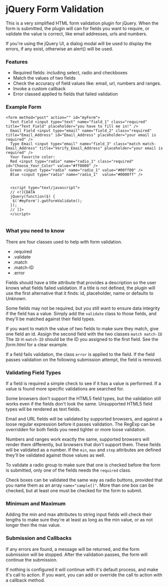 jQuery Form Validation
======================
This is a very simplified HTML form validation plugin for jQuery.  When the form
is submitted, the plugin will can for fields you want to require, or validate
the value is correct, like email addresses, urls and numbers.

If you're using the jQuery UI, a dialog modal will be used to display the errors,
if any exist, otherwise an alert() will be used.

### Features
* Required fields: including select, radio and checkboxes
* Match the values of two fields
* Check the accuracy of field values like: email, url, numbers and ranges.
* Invoke a custom callback
* Error classed applied to fields that failed validation

### Example Form
<pre><code>&lt;form method="post" action="" id="myForm">
  Text Field &lt;input type="text" name="field_1" class="required" title="Text Field" placeholder="you have to fill me in!" />
  Email Field &lt;input type="email" name="field_2" class="required" title="Email_Address" id="Email_Address" placeholder="your email is required" />
  Type Email &lt;input type="email" name="field_3" class="match match-Email_Address" title="Verify_Email_Address" placeholder="your email is required" />
  Your favorite color:
  <label>Red &lt;input type="radio" name="radio_1" class="required" id="Choose_Your_Color" value="#ff0000" /></label>
  <label>Green &lt;input type="radio" name="radio_1" value="#00ff00" /></label>
  <label>Blue &lt;input type="radio" name="radio_1"  value="#0000ff" /></label>
  <form>
  &lt;script type="text/javascript">
  // &lt;![CDATA
  jQuery(function($) {
   $('#myForm').gwtFormValidate();
  });
  // ]]>
  &lt;/script>
</code></pre>


### What you need to know
There are four classes used to help with form validation.
* .required
* .validate
* .match
* .match-ID
* .error

Fields should have a title attribute that provides a description so the user knows
what fields failed validation.  If a title is not defined, the plugin will use the
first alternative that it finds: id, placeholder, name or defaults to Unknown.

Some fields may not be required, but you still want to ensure data integrity if
the field has a value.  Simply add the <code>validate</code> class to those fields,
and they'll be matched against their field types.

If you want to match the value of two fields to make sure they match, give one
field an id.  Assign the second field with the two classes <code>match match-ID</code>
The <code>ID</code> in <code>match-ID</code> should be the ID you assigned to the
first field. See the *form.html* for a clear example.

If a field fails validation, the class <code>error</code> is applied to the field.
If the field passes validation on the following submission attempt, the field
is removed.

### Validating Field Types
If a field is required a simple check to see if it has a value is performed. If
a value is found more specific validations are searched for.

Some browsers don't support the HTML5 field types, but the validation still works
even if the fields don't look the same.  Unsupported HTML5 field types will be
rendered as text fields.

Email and URL fields will be validated by supported browsers, and against a loose
regular expression before it passes validation.  The RegExp can be overridden for
both fields you need tighter or more loose validation.

Numbers and ranges work exactly the same, supported browsers will render them
differently, but browsers that don't support them.  These fields will be validated
as a number.  If the <code>min</code>, <code>max</code> and <code>step</code>
attributes are defined they'll be validated against those values as well.

To validate a radio group to make sure that one is checked before the form is
submitted, only one of the fields needs the <code>required</code> class.

Check boxes can be validated the same way as radio buttons, provided that you name
them as an array <code>name="sample[]"</code>.  More than one box can be checked,
but at least one must be checked for the form to submit.

### Minimum and Maximum
Adding the min and max attributes to string input fields will check their lengths
to make sure they're at least as long as the min value, or as not longer then the
max value.

### Submission and Callbacks
If any errors are found, a message will be returned, and the form submission will
be stopped.  After the validation passes, the form will continue the submission.

If nothing is configured it will continue with it's default process, and make it's
call to action.  If you want, you can add or override the call to action with a
callback method.